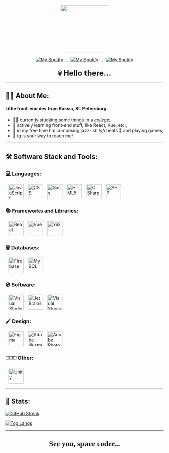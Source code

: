 <div id="header" align="center">
    <img src="https://media.giphy.com/media/9Dk4MhcbdM9kNwNbrI/giphy.gif" width="150"/>
    <div id="social_badges" style="margin-top: 15px;">
        <a href="https://open.spotify.com/artist/5CySiPyPSavXUd1RhJ3bUS?si=QaK17OkTQ66cvUpprrNfkQ">
            <img style="margin: 0 10px 0 10px" src="https://img.shields.io/badge/Spotify-1ED760?style=for-the-badge&logo=spotify&logoColor=white" alt="My Spotify">
        </a>
        <a href="https://steamcommunity.com/id/inno_san">
            <img style="margin: 0 10px 0 10px" src="https://img.shields.io/badge/steam-%23000000.svg?style=for-the-badge&logo=steam&logoColor=white" alt="My Spotify">
        </a>
        <a href="https://t.me/inno_san">
            <img style="margin: 0 10px 0 10px" src="https://img.shields.io/badge/Telegram-2CA5E0?style=for-the-badge&logo=telegram&logoColor=white" alt="My Spotify">
        </a>
    </div>
    <div style="font-size: 24px; margin-top: 20px;"><b>💀 Hello there...</b></div>
</div>

---

## 👨‍💻 About Me: 
#### Little front-end dev from Russia, St. Petersburg.

- 👨‍🎓 currently studying some things in a *college*;
-  🌱 actively learning front-end stuff, like React, Vue, etc.;
- 🎷 in my free time I'm composing jazz-ish *lofi* beats 👀 and playing games;
- 📧 tg is your way to reach me!

---

## 🛠️ Software Stack and Tools:

<div id="stack_badges">

### 💻 Languages:
<div id="languages">
    <img width="48" style="margin-left: 10px;" title="JavaScript" alt="JavaScript" src="https://cdn.jsdelivr.net/gh/devicons/devicon/icons/javascript/javascript-plain.svg" />
    <img width="48" style="margin-left: 10px;" title="CSS" alt="CSS" src="https://cdn.jsdelivr.net/gh/devicons/devicon/icons/css3/css3-original.svg" />
    <img width="48" style="margin-left: 10px;" title="Sass" alt="Sass" src="https://cdn.jsdelivr.net/gh/devicons/devicon/icons/sass/sass-original.svg" />
    <img width="48" style="margin-left: 10px;" title="HTML5" alt="HTML5" src="https://cdn.jsdelivr.net/gh/devicons/devicon/icons/html5/html5-original.svg" />
    <img width="48" style="margin-left: 10px;" title="C#" alt="C Sharp" src="https://cdn.jsdelivr.net/gh/devicons/devicon/icons/csharp/csharp-plain.svg" />
    <img width="48" style="margin-left: 10px;" title="PHP" alt="PHP" src="https://cdn.jsdelivr.net/gh/devicons/devicon/icons/php/php-plain.svg" />

</div>

### 📚 Frameworks and Libraries:
<div id="frameworks_libraries">
    <img width="48" style="margin-left: 10px;" title="React" alt="React" src="https://cdn.jsdelivr.net/gh/devicons/devicon/icons/react/react-original-wordmark.svg" />
    <img width="48" style="margin-left: 10px;" title="Vue" alt="Vue" src="https://cdn.jsdelivr.net/gh/devicons/devicon/icons/vuejs/vuejs-original-wordmark.svg" />
    <img width="48" style="margin-left: 10px;" title="Yii2" alt="Yii2" src="https://cdn.jsdelivr.net/gh/devicons/devicon/icons/yii/yii-plain.svg" />
</div>

### 🗑️ Databases:
<div id="databases">
    <img width="48" style="margin-left: 10px;" title="Firebase" alt="Firebase" src="https://cdn.jsdelivr.net/gh/devicons/devicon/icons/firebase/firebase-plain-wordmark.svg" />
    <img width="48" style="margin-left: 10px;" title="MySQL" alt="MySQL" src="https://cdn.jsdelivr.net/gh/devicons/devicon/icons/mysql/mysql-original.svg" />
</div>

### 💿 Software:
<div id="software">
    <img width="48" style="margin-left: 10px;" title="Visual Studio" alt="Visual Studio" src="https://cdn.jsdelivr.net/gh/devicons/devicon/icons/visualstudio/visualstudio-plain.svg" />
    <img width="48" style="margin-left: 10px;" title="JetBrains" alt="JetBrains" src="https://cdn.jsdelivr.net/gh/devicons/devicon/icons/jetbrains/jetbrains-original.svg" />
    <img width="48" style="margin-left: 10px;" title="Visual Studio Code" alt="Visual Studio Code" src="https://cdn.jsdelivr.net/gh/devicons/devicon/icons/vscode/vscode-original.svg" />
</div>

### 🖌️ Design:
<div id="design">
    <img width="48" style="margin-left: 10px;" title="Figma" alt="Figma" src="https://cdn.jsdelivr.net/gh/devicons/devicon/icons/figma/figma-original.svg" />
    <img width="48" style="margin-left: 10px;" title="Adobe Illustrator" alt="Adobe Illustrator" src="https://cdn.jsdelivr.net/gh/devicons/devicon/icons/illustrator/illustrator-plain.svg" />
    <img width="48" style="margin-left: 10px;" title="Adobe Photoshop" alt="Adobe Photoshop" src="https://cdn.jsdelivr.net/gh/devicons/devicon/icons/photoshop/photoshop-plain.svg" />
</div>

### ◻️◻️◻️ Other:
<div id="design">
    <img width="48" style="margin-left: 10px;" title="Unity" alt="Unity" src="https://cdn.jsdelivr.net/gh/devicons/devicon/icons/unity/unity-original.svg" />
</div>
</div>

---

## 🥇 Stats:

[![GitHub Streak](http://github-readme-streak-stats.herokuapp.com?user=Innosan&theme=dracula&hide_border=true&border_radius=24)](https://git.io/streak-stats)

[![Top Langs](https://readme-stats.clckblog.space/api/top-langs/?username=Innosan&hide=php&layout=compact&theme=dracula&hide_border=true&border_radius=24)](https://github.com/anuraghazra/github-readme-stats)

---

## <div align=center style="font-size: 24px; margin: 20px; font-family: 'JetBrains Mono'"><b>👾 See you, space coder... 👾</b></div>
